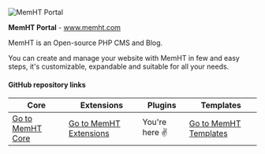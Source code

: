 ![MemHT Portal](http://www.memht.com/assets/git/memht-plugins.png)

**MemHT Portal** - www.memht.com

MemHT is an Open-source PHP CMS and Blog.

You can create and manage your website with MemHT in few and easy steps, it's customizable, expandable and suitable for all your needs.

#### GitHub repository links
|Core|Extensions|Plugins|Templates|
|----|----------|-------|---------|
|[Go to MemHT Core](../../../memht)|[Go to MemHT Extensions](../../../memht-extensions)|You're here :v:|[Go to MemHT Templates](../../../memht-templates)|
